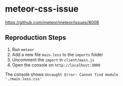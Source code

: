 # meteor-css-issue

https://github.com/meteor/meteor/issues/8008

## Reproduction Steps

1. Run `meteor`
2. Add a new file `main.less` to the `imports` folder
3. Uncomment the `import` in `client/main.js`
4. Open the console on `http://localhost:3000`

The console shows `Uncaught Error: Cannot find module './main.less.css'`

